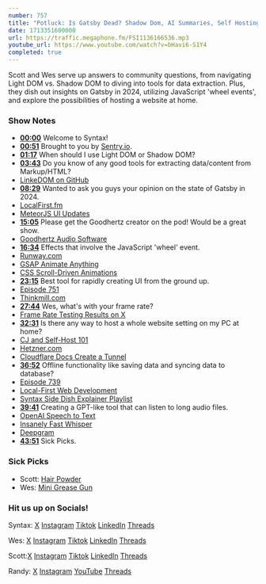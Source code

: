 ```yaml
---
number: 757
title: "Potluck: Is Gatsby Dead? Shadow Dom, AI Summaries, Self Hosting + More"
date: 1713351600000
url: https://traffic.megaphone.fm/FSI1136166536.mp3
youtube_url: https://www.youtube.com/watch?v=bHavi6-S1Y4
completed: true
---
```


Scott and Wes serve up answers to community questions, from navigating Light DOM vs. Shadow DOM to diving into tools for data extraction. Plus, they dish out insights on Gatsby in 2024, utilizing JavaScript 'wheel events', and explore the possibilities of hosting a website at home.

### Show Notes

* **[00:00](#t=00:00)** Welcome to Syntax!
* **[00:51](#t=00:51)** Brought to you by [Sentry.io](www.sentry.io/syntax).
* **[01:17](#t=01:17)** When should I use Light DOM or Shadow DOM?
* **[03:43](#t=03:43)** Do you know of any good tools for extracting data/content from Markup/HTML?
* [LinkeDOM on GitHub](https://github.com/WebReflection/linkedom)
* **[08:29](#t=08:29)** Wanted to ask you guys your opinion on the state of Gatsby in 2024.
* [LocalFirst.fm](https://www.localfirst.fm/5)
* [MeteorJS UI Updates](https://twitter.com/vitorsalmeida_/status/1771260380490190934?s=20)
* **[15:05](#t=15:05)** Please get the Goodhertz creator on the pod! Would be a great show.
* [Goodhertz Audio Software](https://goodhertz.com/)
* **[16:34](#t=16:34)** Effects that involve the JavaScript 'wheel' event.
* [Runway.com](https://runway.com/)
* [GSAP Animate Anything](https://gsap.com/)
* [CSS Scroll-Driven Animations](https://developer.mozilla.org/en-US/docs/Web/CSS/CSS_scroll-driven_animations)
* **[23:15](#t=23:15)** Best tool for rapidly creating UI from the ground up.
* [Episode 751](https://syntax.fm/751)
* [Thinkmill.com](https://www.thinkmill.com.au/open-source)
* **[27:44](#t=27:44)** Wes, what's with your frame rate?
* [Frame Rate Testing Results on X](https://twitter.com/wesbos/status/1775725925662966192)
* **[32:31](#t=32:31)** Is there any way to host a whole website setting on my PC at home?
* [CJ and Self-Host 101](https://www.youtube.com/watch?v=Q1Y_g0wMwww)
* [Hetzner.com](https://www.hetzner.com/)
* [Cloudflare Docs Create a Tunnel](https://developers.cloudflare.com/cloudflare-one/connections/connect-networks/get-started/)
* **[36:52](#t=36:52)** Offline functionality like saving data and syncing data to database?
* [Episode 739](https://syntax.fm/739)
* [Local-First Web Development](https://localfirstweb.dev/)
* [Syntax Side Dish Explainer Playlist](https://www.youtube.com/playlist?list=PLLnpHn493BHHYdXYkKd30aDdN-RfsM_W2)
* **[39:41](#t=39:41)** Creating a GPT-like tool that can listen to long audio files.
* [OpenAI Speech to Text](https://platform.openai.com/docs/guides/speech-to-text)
* [Insanely Fast Whisper](https://github.com/Vaibhavs10/insanely-fast-whisper)
* [Deepgram](https://deepgram.com/)
* **[43:51](#t=43:51)** Sick Picks.

### Sick Picks

- Scott: [Hair Powder](https://amzn.to/4apx5Ni)
- Wes: [Mini Grease Gun](https://amzn.to/4cwWGG4)

### Hit us up on Socials!

Syntax: [X](https://twitter.com/syntaxfm) [Instagram](https://www.instagram.com/syntax_fm/) [Tiktok](https://www.tiktok.com/@syntaxfm) [LinkedIn](https://www.linkedin.com/company/96077407/admin/feed/posts/) [Threads](https://www.threads.net/@syntax_fm)

Wes: [X](https://twitter.com/wesbos) [Instagram](https://www.instagram.com/wesbos/) [Tiktok](https://www.tiktok.com/@wesbos) [LinkedIn](https://www.linkedin.com/in/wesbos/) [Threads](https://www.threads.net/@wesbos)

Scott:[X](https://twitter.com/stolinski) [Instagram](https://www.instagram.com/stolinski/) [Tiktok](https://www.tiktok.com/@stolinski) [LinkedIn](https://www.linkedin.com/in/stolinski/) [Threads](https://www.threads.net/@stolinski)

Randy: [X](https://twitter.com/randyrektor) [Instagram](https://www.instagram.com/randyrektor/) [YouTube](https://www.youtube.com/@randyrektor) [Threads](https://www.threads.net/@randyrektor)
